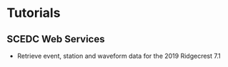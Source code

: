 # Tutorials

## SCEDC Web Services

*  Retrieve event, station and waveform data for the 2019 Ridgecrest 7.1